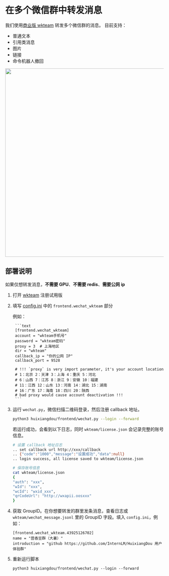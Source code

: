 # 在多个微信群中转发消息

我们使用[商业版 wkteam](http://121.229.29.88:6327) 转发多个微信群的消息。
目前支持：
- 普通文本
- 引用类消息
- 图片
- 链接
- 命令机器人撤回

<img src="https://github.com/user-attachments/assets/9d8fd881-9477-47ec-b1b9-dd2d6935882f" width="600">

## 部署说明

如果仅想转发消息，**不需要 GPU**、**不需要 redis**、**需要公网 ip**

1. 打开 [wkteam](http://121.229.29.88:6327) 注册试用版

2. 填写 [config.ini](../../config.ini) 中的 `frontend.wechat_wkteam` 部分

    例如：

        ```text
        [frontend.wechat_wkteam]
        account = "wkteam手机号"
        password = "wkteam密码"
        proxy = 3  # 上海地区
        dir = "wkteam"
        callback_ip = "你的公网 IP" 
        callback_port = 9528

        # !!! `proxy` is very import parameter, it's your account location
        # 1：北京 2：天津 3：上海 4：重庆 5：河北
        # 6：山西 7：江苏 8：浙江 9：安徽 10：福建
        # 11：江西 12：山东 13：河南 14：湖北 15：湖南
        # 16：广东 17：海南 18：四川 20：陕西
        # bad proxy would cause account deactivation !!!
        ```

3. 运行 `wechat.py`，微信扫描二维码登录，然后注册 callback 地址。

    ```bash
    python3 huixiangdou/frontend/wechat.py --login --forward
    ```

    若运行成功，会看到以下日志，同时 `wkteam/license.json` 会记录完整的账号信息。

    ```bash
    # 设置 callback 地址日志
    .. set callback url http://xxx/callback
    .. {"code":"1000","message":"设置成功","data":null}
    .. login success, all license saved to wkteam/license.json

    # 保存账号信息
    cat wkteam/license.json
    {
    "auth": "xxx",
    "wId": "xxx",
    "wcId": "wxid_xxx",
    "qrCodeUrl": "http://wxapii.oosxxx"
    }
    ```

4. 获取 GroupID。在你想要转发的群里发条消息，查看日志或 `wkteam/wechat_message.jsonl` 里的 GroupID 字段。填入 `config.ini`，例如：

    ```text
    [frontend.wechat_wkteam.43925126702]
    name = "茴香豆群（大暑）"
    introduction = "github https://github.com/InternLM/HuixiangDou 用户体验群"
    ```

5. 重新运行脚本
    ```text
    python3 huixiangdou/frontend/wechat.py --login --forward
    ```